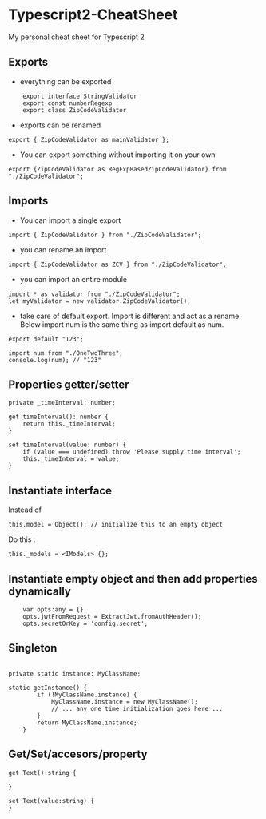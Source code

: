 # Typescript2-CheatSheet
My personal cheat sheet for Typescript 2 

## Exports

- everything can be exported

~~~
    export interface StringValidator
    export const numberRegexp
    export class ZipCodeValidator 
~~~
- exports can be renamed

~~~
export { ZipCodeValidator as mainValidator };
~~~

- You can export something without importing it on your own

~~~
export {ZipCodeValidator as RegExpBasedZipCodeValidator} from "./ZipCodeValidator";
~~~

## Imports

- You can import a single export

~~~
import { ZipCodeValidator } from "./ZipCodeValidator";
~~~
- you can rename an import

~~~
import { ZipCodeValidator as ZCV } from "./ZipCodeValidator";
~~~

- you can import an entire module

~~~
import * as validator from "./ZipCodeValidator";
let myValidator = new validator.ZipCodeValidator();
~~~

- take care of default export. Import is different and act as a rename. Below import num is the same thing as import default as num.

~~~
export default "123";

import num from "./OneTwoThree";
console.log(num); // "123"

~~~


## Properties getter/setter

~~~
private _timeInterval: number;

get timeInterval(): number {
    return this._timeInterval;
}
 
set timeInterval(value: number) {
    if (value === undefined) throw 'Please supply time interval';
    this._timeInterval = value;
}

~~~

## Instantiate interface

Instead of

    this.model = Object(); // initialize this to an empty object

Do this :

    this._models = <IModels> {};


## Instantiate empty object and then add properties dynamically

~~~
    var opts:any = {}
    opts.jwtFromRequest = ExtractJwt.fromAuthHeader();
    opts.secretOrKey = 'config.secret';
~~~    

## Singleton

~~~

private static instance: MyClassName;

static getInstance() {
        if (!MyClassName.instance) {
            MyClassName.instance = new MyClassName();
            // ... any one time initialization goes here ...
        }
        return MyClassName.instance;
    }

~~~

## Get/Set/accesors/property

~~~
get Text():string {

}

set Text(value:string) {
}
~~~